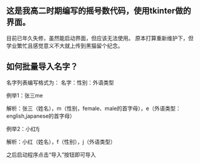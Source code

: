 <html lang="en"><head>
    <meta charset="UTF-8">
<body marginheight="0"><h2>这是我高二时期编写的摇号数代码，使用tkinter做的界面。</h2>
<p>目前已年久失修，虽然能启动界面，但应该无法使用。
原本打算重新维护下，但学业繁忙且感觉意义不大就上传到黑猫留个纪念。
</p>
<h2>如何批量导入名字？</h2>
<p>名字列表编写格式为：
名字：性别：外语类型

</p>
<p>例举1：张三me

</p>
<p>解析：张三（姓名），m（性别，female、male的首字母），e（外语类型：english,japanese的首字母）

</p>
<p>例举2：小红fj

</p>
<p>解析：小红（姓名），f（性别），j（外语类型）
</p>
<p>之后启动程序点击“导入”按钮即可导入
</body><div id="transmart-crx-shadow-root" style="all: initial;"></div></html>
